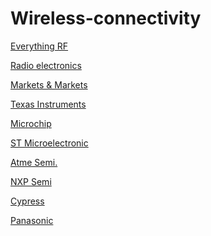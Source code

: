 # Wireless-connectivity

<a target="_blank" href="https://www.everythingrf.com">Everything RF</a>

<a target="_blank" href="http://www.radio-electronics.com/info/wireless/">Radio electronics </a>

<a target="_blank" href="http://www.marketsandmarkets.com/Market-Reports/wireless-connectivity-market-192605963.html">Markets & Markets </a>

<a target="_blank" href="http://www.ti.com/lsds/ti/wireless-connectivity/overview.page">Texas Instruments </a>

<a target="_blank" href="http://www.microchip.com/design-centers/wireless-connectivity">Microchip </a>

<a target="_blank" href="http://www.st.com/en/wireless-connectivity.html">ST Microelectronic </a>

<a target="_blank" href="http://www.atmel.com/products/wireless/default.aspx">Atme Semi.</a>

<a target="_blank" href="http://www.nxp.com/products/wireless-connectivity:WIRELESS-CONNECTIVITY">NXP Semi </a>

<a target="_blank" href="http://www.cypress.com/products/wireless-connectivity">Cypress </a>

<a target="_blank" href="https://na.industrial.panasonic.com/products/wireless-connectivity">Panasonic</a>
